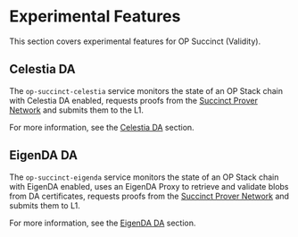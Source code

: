 # Experimental Features

This section covers experimental features for OP Succinct (Validity).

## Celestia DA

The `op-succinct-celestia` service monitors the state of an OP Stack chain with Celestia DA enabled, requests proofs from the [Succinct Prover Network](https://docs.succinct.xyz/docs/sp1/prover-network/intro) and submits them to the L1.

For more information, see the [Celestia DA](./celestia.md) section.

## EigenDA DA

The `op-succinct-eigenda` service monitors the state of an OP Stack chain with EigenDA enabled, uses an EigenDA Proxy to retrieve and validate blobs from DA certificates, requests proofs from the [Succinct Prover Network](https://docs.succinct.xyz/docs/sp1/prover-network/intro) and submits them to L1.

For more information, see the [EigenDA DA](./eigenda.md) section.
